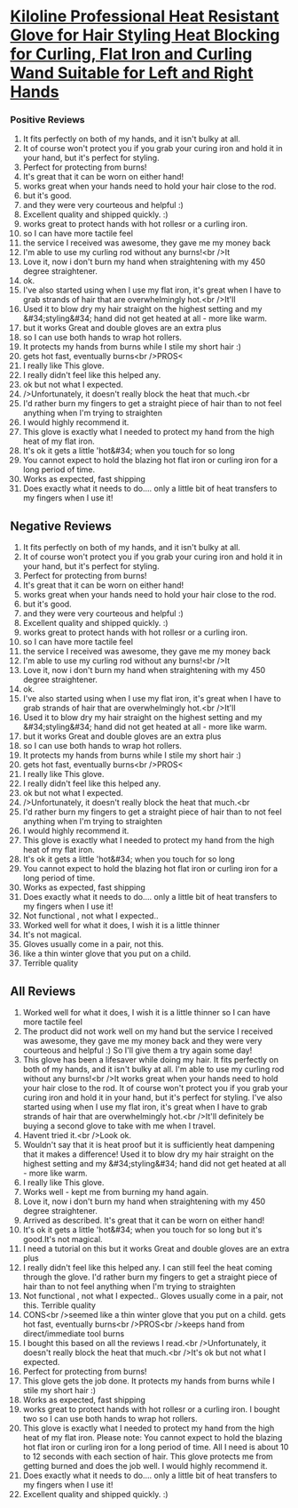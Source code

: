 # [Kiloline Professional Heat Resistant Glove for Hair Styling Heat Blocking for Curling, Flat Iron and Curling Wand Suitable for Left and Right Hands](https://products.checkmycream.com/products/Kiloline-Professional-Heat-Resistant-Glove-for-Hair-Styling-Heat-Blocking-for-Curling-Flat-Iron-and-Curling-Wand-Suitable-for-Left-and-Right-Hands.html)

### Positive Reviews

<ol>
      <li>It fits perfectly on both of my hands, and it isn&#x27;t bulky at all.</li>
      <li>It of course won&#x27;t protect you if you grab your curing iron and hold it in your hand, but it&#x27;s perfect for styling.</li>
      <li>Perfect for protecting from burns!</li>
      <li>It&#x27;s great that it can be worn on either hand!</li>
      <li>works great when your hands need to hold your hair close to the rod.</li>
      <li>but it&#x27;s good.</li>
      <li>and they were very courteous and helpful :)</li>
      <li>Excellent quality and shipped quickly. :)</li>
      <li>works great to protect hands with hot rollesr or a curling iron.</li>
      <li>so I can have more tactile feel</li>
      <li>the service I received was awesome, they gave me my money back</li>
      <li>I&#x27;m able to use my curling rod without any burns!&lt;br /&gt;It</li>
      <li>Love it, now i don&#x27;t burn my hand when straightening with my 450 degree straightener.</li>
      <li>ok.</li>
      <li>I&#x27;ve also started using when I use my flat iron, it&#x27;s great when I have to grab strands of hair that are overwhelmingly hot.&lt;br /&gt;It&#x27;ll</li>
      <li>Used it to blow dry my hair straight on the highest setting and my &amp;#34;styling&amp;#34; hand did not get heated at all - more like warm.</li>
      <li>but it works Great and double gloves are an extra plus</li>
      <li>so I can use both hands to wrap hot rollers.</li>
      <li>It protects my hands from burns while I stile my short hair :)</li>
      <li>gets hot fast, eventually burns&lt;br /&gt;PROS&lt;</li>
      <li>I really like This glove.</li>
      <li>I really didn&#x27;t feel like this helped any.</li>
      <li>ok but not what I expected.</li>
      <li>/&gt;Unfortunately, it doesn&#x27;t really block the heat that much.&lt;br</li>
      <li>I&#x27;d rather burn my fingers to get a straight piece of hair than to not feel anything when I&#x27;m trying to straighten</li>
      <li>I would highly recommend it.</li>
      <li>This glove is exactly what I needed to protect my hand from the high heat of my flat iron.</li>
      <li>It&#x27;s ok it gets a little &#x27;hot&amp;#34; when you touch for so long</li>
      <li>You cannot expect to hold the blazing hot flat iron or curling iron for a long period of time.</li>
      <li>Works as expected, fast shipping</li>
      <li>Does exactly what it needs to do.... only a little bit of heat transfers to my fingers when I use it!</li>
</ol>


<h2>Negative Reviews</h2>
<ol>
<li> It fits perfectly on both of my hands, and it isn&#x27;t bulky at all.</li>
<li> It of course won&#x27;t protect you if you grab your curing iron and hold it in your hand, but it&#x27;s perfect for styling.</li>
<li> Perfect for protecting from burns!</li>
<li> It&#x27;s great that it can be worn on either hand!</li>
<li> works great when your hands need to hold your hair close to the rod.</li>
<li> but it&#x27;s good.</li>
<li> and they were very courteous and helpful :)</li>
<li> Excellent quality and shipped quickly. :)</li>
<li> works great to protect hands with hot rollesr or a curling iron.</li>
<li> so I can have more tactile feel</li>
<li> the service I received was awesome, they gave me my money back</li>
<li> I&#x27;m able to use my curling rod without any burns!&lt;br /&gt;It</li>
<li> Love it, now i don&#x27;t burn my hand when straightening with my 450 degree straightener.</li>
<li> ok.</li>
<li> I&#x27;ve also started using when I use my flat iron, it&#x27;s great when I have to grab strands of hair that are overwhelmingly hot.&lt;br /&gt;It&#x27;ll</li>
<li> Used it to blow dry my hair straight on the highest setting and my &amp;#34;styling&amp;#34; hand did not get heated at all - more like warm.</li>
<li> but it works Great and double gloves are an extra plus</li>
<li> so I can use both hands to wrap hot rollers.</li>
<li> It protects my hands from burns while I stile my short hair :)</li>
<li> gets hot fast, eventually burns&lt;br /&gt;PROS&lt;</li>
<li> I really like This glove.</li>
<li> I really didn&#x27;t feel like this helped any.</li>
<li> ok but not what I expected.</li>
<li> /&gt;Unfortunately, it doesn&#x27;t really block the heat that much.&lt;br</li>
<li> I&#x27;d rather burn my fingers to get a straight piece of hair than to not feel anything when I&#x27;m trying to straighten</li>
<li> I would highly recommend it.</li>
<li> This glove is exactly what I needed to protect my hand from the high heat of my flat iron.</li>
<li> It&#x27;s ok it gets a little &#x27;hot&amp;#34; when you touch for so long</li>
<li> You cannot expect to hold the blazing hot flat iron or curling iron for a long period of time.</li>
<li> Works as expected, fast shipping</li>
<li> Does exactly what it needs to do.... only a little bit of heat transfers to my fingers when I use it!</li>
<li> Not functional , not what I expected..</li>
<li> Worked well for what it does, I wish it is a little thinner</li>
<li> It&#x27;s not magical.</li>
<li> Gloves usually come in a pair, not this.</li>
<li> like a thin winter glove that you put on a child.  </li>
<li> Terrible quality</li>
</ol>

<h2>All Reviews</h2>

<ol>
    <li> Worked well for what it does, I wish it is a little thinner so I can have more tactile feel</li>
    <li> The product did not work well on my hand but the service I received was awesome, they gave me my money back and they were very courteous and helpful :) So I&#x27;ll give them a try again some day!</li>
    <li> This glove has been a lifesaver while doing my hair. It fits perfectly on both of my hands, and it isn&#x27;t bulky at all. I&#x27;m able to use my curling rod without any burns!&lt;br /&gt;It works great when your hands need to hold your hair close to the rod. It of course won&#x27;t protect you if you grab your curing iron and hold it in your hand, but it&#x27;s perfect for styling. I&#x27;ve also started using when I use my flat iron, it&#x27;s great when I have to grab strands of hair that are overwhelmingly hot.&lt;br /&gt;It&#x27;ll definitely be buying a second glove to take with me when I travel.</li>
    <li> Havent tried it.&lt;br /&gt;Look ok.</li>
    <li> Wouldn&#x27;t say that it is heat proof but it is sufficiently heat dampening that it makes a difference! Used it to blow dry my hair straight on the highest setting and my &amp;#34;styling&amp;#34; hand did not get heated at all - more like warm.</li>
    <li> I really like This glove.</li>
    <li> Works well - kept me from burning my hand again.</li>
    <li> Love it, now i don&#x27;t burn my hand when straightening with my 450 degree straightener.</li>
    <li> Arrived as described. It&#x27;s great that it can be worn on either hand!</li>
    <li> It&#x27;s ok it gets a little &#x27;hot&amp;#34; when you touch for so long but it&#x27;s good.It&#x27;s not magical.</li>
    <li> I need a tutorial on this but it works Great and double gloves are an extra plus</li>
    <li> I really didn&#x27;t feel like this helped any. I can still feel the heat coming through the glove. I&#x27;d rather burn my fingers to get a straight piece of hair than to not feel anything when I&#x27;m trying to straighten</li>
    <li> Not functional , not what I expected.. Gloves usually come in a pair, not this. Terrible quality</li>
    <li> CONS&lt;br /&gt;seemed like a thin winter glove that you put on a child.  gets hot fast, eventually burns&lt;br /&gt;PROS&lt;br /&gt;keeps hand from direct/immediate tool burns</li>
    <li> I bought this based on all the reviews I read.&lt;br /&gt;Unfortunately, it doesn&#x27;t really block the heat that much.&lt;br /&gt;It&#x27;s ok but not what I expected.</li>
    <li> Perfect for protecting from burns!</li>
    <li> This glove gets the job done. It protects my hands from burns while I stile my short hair :)</li>
    <li> Works as expected, fast shipping</li>
    <li> works great to protect hands with hot rollesr or a curling iron. I bought two so I can use both hands to wrap hot rollers.</li>
    <li> This glove is exactly what I needed to protect my hand from the high heat of my flat iron. Please note:  You cannot expect to hold the blazing hot flat iron or curling iron for a long period of time. All I need is about 10 to 12 seconds with each section of hair. This glove protects me from getting burned and does the job well.  I would highly recommend it.</li>
    <li> Does exactly what it needs to do.... only a little bit of heat transfers to my fingers when I use it!</li>
    <li> Excellent quality and shipped quickly. :)</li>
</ol>




